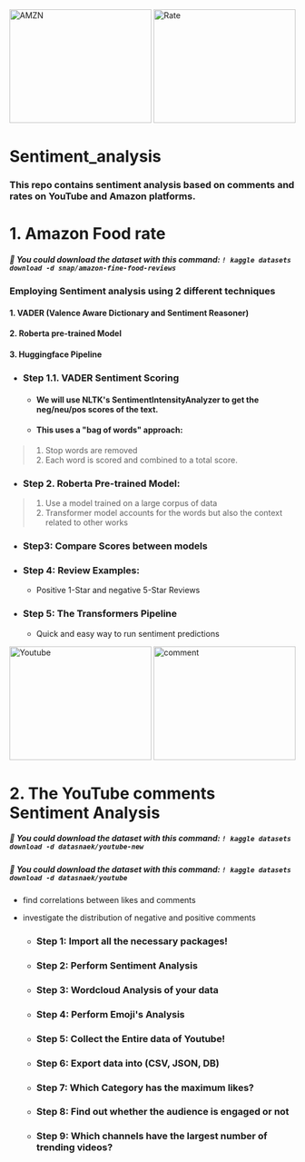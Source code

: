 <img  alt="AMZN" height= "200" width="250"  src="https://cdn.dribbble.com/users/247769/screenshots/6193788/media/ef684d0bf94d33a70251db49da02301e.gif">
<img alt="Rate" height= "200" width="250"  src="https://cdn.dribbble.com/users/954572/screenshots/16765270/media/9265ca52c0278b81ce7e656f8f3356ce.gif">


# Sentiment_analysis
### This repo contains sentiment analysis based on comments and rates on YouTube and Amazon platforms.


# **1. Amazon Food rate**  

##### :red_circle: **You could download the dataset with this command: ``` ! kaggle datasets download -d snap/amazon-fine-food-reviews  ```**

###  Employing Sentiment analysis using 2 different techniques

#### 1. VADER (Valence Aware Dictionary and Sentiment Reasoner)
#### 2. Roberta pre-trained Model
#### 3. Huggingface Pipeline

* ### Step 1.1. VADER Sentiment Scoring

    * #### We will use NLTK's **SentimentIntensityAnalyzer** to get the neg/neu/pos scores of the text.

    * #### This uses a "bag of words" approach:
> 1. Stop words are removed
> 2. Each word is scored and combined to a total score.

* ### Step 2. Roberta Pre-trained Model:
> 1. Use a model trained on a large corpus of data
> 2. Transformer model accounts for the words but also the context related to other works

* ### Step3: Compare Scores between models

* ### Step 4: Review Examples:
    * Positive 1-Star and negative 5-Star Reviews
* ### Step 5: The Transformers Pipeline
    * Quick and easy way to run sentiment predictions

<img alt="Youtube" height= "200" width="250" src="https://media.giphy.com/media/v1.Y2lkPTc5MGI3NjExZ2JwY2Nvajd0ZGo4bDVmZzl6b3p0MDgwYWpiam93cTMyMW5tcm4zNCZlcD12MV9pbnRlcm5hbF9naWZfYnlfaWQmY3Q9Zw/13Nc3xlO1kGg3S/giphy.gif">
<img alt="comment" height= "200" width="250" src="https://media.giphy.com/media/v1.Y2lkPTc5MGI3NjExamM5cGtyYjRrZHF3ZXV0b3JrbWxvNGI0YWU4dXVtbm90bzFqb2VydSZlcD12MV9pbnRlcm5hbF9naWZfYnlfaWQmY3Q9cw/hbwUaes8G8b17sPg9R/giphy.gif">

# **2. The YouTube comments Sentiment Analysis**
##### :red_circle: **You could download the dataset with this command: ``` ! kaggle datasets download -d datasnaek/youtube-new ```**
##### :red_circle: **You could download the dataset with this command: ``` ! kaggle datasets download -d datasnaek/youtube ```**
  * find correlations between likes and comments
  * investigate the distribution of negative and positive comments

    * ### Step 1: Import all the necessary packages!
    * ### Step 2: Perform Sentiment Analysis
    * ### Step 3: Wordcloud Analysis of your data
    * ### Step 4: Perform Emoji's Analysis
    * ### Step 5: Collect the Entire data of Youtube!
    * ### Step 6: Export data into (CSV, JSON, DB)
    * ### Step 7: Which Category has the maximum likes?
    * ### Step 8: Find out whether the audience is engaged or not
    * ### Step 9: Which channels have the largest number of trending videos?

